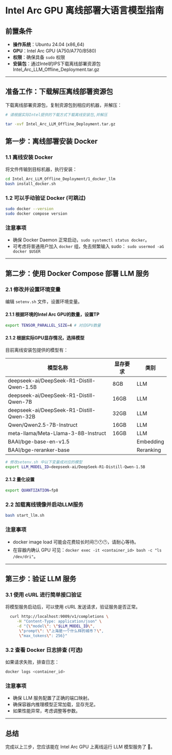 # Intel Arc GPU 离线部署大语言模型指南

## 前置条件

- **操作系统**：Ubuntu 24.04 (x86_64)
- **GPU**：Intel Arc GPU (A750/A770/B580)
- **权限**：确保具备 `sudo` 权限
- **安装包**：通过Intel的IPS下载离线部署资源包 Intel_Arc_LLM_Offline_Deployment.tar.gz

---

## **准备工作：下载解压离线部署资源包**

下载离线部署资源包，复制资源包到相应的机器，并解压：

```bash
# 请根据实际Intel提供的下载方式下载离线安装包,并解压

tar -xvf Intel_Arc_LLM_Offline_Deployment.tar.gz

```

## **第一步：离线部署安装 Docker**

### 1.1 离线安装 Docker

将文件传输到目标机器，执行安装：

```bash
cd Intel_Arc_LLM_Offline_Deployment/1_docker_llm
bash install_docker.sh
```

### 1.2 可以手动验证 Docker (可跳过)

```bash
sudo docker --version
sudo docker compose version
```

### **注意事项**

- 确保 Docker Daemon 正常启动，`sudo systemctl status docker`。
- 可考虑将普通用户加入 `docker` 组，免去频繁输入 sudo： `sudo usermod -aG docker $USER`

---

## **第二步：使用 Docker Compose 部署 LLM 服务**

### 2.1 修改并设置环境变量

编辑 `setenv.sh` 文件，设置环境变量。

#### 2.1.1 根据环境的Intel Arc GPU的数量，设置TP

```bash
export TENSOR_PARALLEL_SIZE=4 # 对应GPU数量
```

#### 2.1.2 根据实际GPU显存情况，选择模型

目前离线安装包提供的模型有：

| 模型名称                                      | 显存要求 | 类别        |
|-------------------------------------------|------|-----------|
| deepseek-ai/DeepSeek-R1-Distill-Qwen-1.5B | 8GB  | LLM       |
| deepseek-ai/DeepSeek-R1-Distill-Qwen-7B   | 16GB | LLM       |
| deepseek-ai/DeepSeek-R1-Distill-Qwen-32B  | 32GB | LLM       |
| Qwen/Qwen2.5-7B-Instruct                  | 16GB | LLM       |
| meta-llama/Meta-Llama-3-8B-Instruct       | 16GB | LLM       |
| BAAI/bge-base-en-v1.5                     |      | Embedding |
| BAAI/bge-reranker-base                    |      | Reranking |

```bash
# 修改setenv.sh 中以下变量成对应的模型
export LLM_MODEL_ID=deepseek-ai/DeepSeek-R1-Distill-Qwen-1.5B
```

#### 2.1.2 量化设置

```sh
export QUANTIZATION=fp8
```

### 2.2 加载离线镜像并启动LLM服务

```bash
bash start_llm.sh
```

### **注意事项**

- docker image load 可能会花费较长时间🕐🕐🕐，请耐心等待。
- 在容器内确认 GPU 可见：`docker exec -it <container_id> bash -c "ls /dev/dri"`。

---

## **第三步：验证 LLM 服务**

### 3.1 使用 cURL 进行简单接口验证

将模型服务启动后，可以使用 cURL 发送请求，验证服务是否正常。

```bash
  curl http://localhost:9009/v1/completions \
     -H "Content-Type: application/json" \
     -d "{\"model\": \"$LLM_MODEL_ID\",
      \"prompt\": \"上海是一个什么样的城市？\", 
      \"max_tokens\": 256}"
```

### 3.2 查看 Docker 日志排查 (可选)

如果请求失败，排查日志：

```bash
docker logs <container_id>
```

### **注意事项**

- 确保 LLM 服务配置了正确的端口映射。
- 确保容器内推理模型正常加载，显存充足。
- 如果性能异常，考虑调整等参数。

---

## **总结**

完成以上三步，您应该能在 Intel Arc GPU 上离线运行 LLM 模型服务了 🎉。


